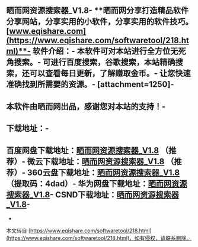 晒而网资源搜索器\_V1.8-
**晒而网分享打造精品软件分享网站，分享实用的小软件，分享实用的软件技巧。[www.eqishare.com](https://www.eqishare.com/softwaretool/218.html)**-
**软件介绍：**-
**本软件可对本站进行全方位无死角搜索。**-
**可进行百度搜索，谷歌搜索，本站精确搜索，还可以查看每日更新，了解赚取金币。**-
**让您快速准确找到所需要的资源。**-
\[attachment=1250\]-
-
本软件由晒而网出品，感谢您对本站的支持！-
-
下载地址：-
-
百度网盘下载地址：[晒而网资源搜索器\_V1.8](http://pan.baidu.com/s/1kTt8S2F,1) （推荐）-
微云下载地址：[晒而网资源搜索器\_V1.8](http://url.cn/PEmfpB,1) （推荐）-
360云盘下载地址：[晒而网资源搜索器\_V1.8](http://yunpan.cn/QTXfU3CTwGI2D,1) （提取码：4dad）-
华为网盘下载地址：[晒而网资源搜索器\_V1.8](http://dl.vmall.com/c04wth9hay,1)-
CSND下载地址：[晒而网资源搜索器\_V1.8](http://download.csdn.net/detail/zhlx2835/7492311,1)-
-

-

本文转自 [https://www.eqishare.com/softwaretool/218.html](https://www.eqishare.com/softwaretool/218.html)，如有侵权，请联系删除。